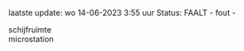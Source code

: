laatste update: 
wo 14-06-2023  3:55   uur 
Status: FAALT - fout - 
<div class="service R">schijfruimte</div><div class="service R">microstation</div>